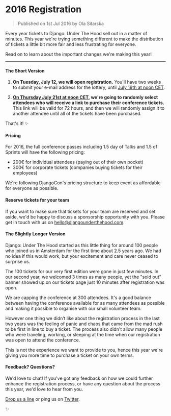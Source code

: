 # 2016 Registration

> Published on 1st Jul 2016 by Ola Sitarska

Every year tickets to Django: Under The Hood sell out in a matter of minutes.
This year we're trying something different to make the distribution of tickets
a little bit more fair and less frustrating for everyone.

Read on to learn about the important changes we're making this year!

---

#### The Short Version

1. __On Tuesday, July 12, we will open registration.__
You'll have two weeks to submit your e-mail address for the lottery, until 
[July 19th at noon CET](http://time.is/1200_19_July_2016_in_Amsterdam).

2. __[On Thursday July 21st at noon CET](http://time.is/1200_21_July_2016_in_Amsterdam), 
we're going to randomly select attendees 
who will receive a link to purchase their conference tickets.__ This link will be
valid for 72 hours, and then we will randomly assign it to another attendee until
all of the tickets have been purchased.

That's it! ✨

#### Pricing

For 2016, the full conference passes including 1.5 day of Talks and 1.5 of 
Sprints will have the following pricing:

- 200€ for individual attendees (paying out of their own pocket) 
- 300€ for corporate tickets (companies buying tickets for their employees)

We're following DjangoCon's pricing structure to keep event as affordable 
for everyone as possible.

#### Reserve tickets for your team

If you want to make sure that tickets for your team are reserved and set aside,
we'd be happy to discuss a sponsorship opportunity with you. Please get in touch
with us on [hello@djangounderthehood.com](mailto:hello@djangounderthehood.com).

#### The Slightly Longer Version

Django: Under The Hood started as this little thing for around 100 people who joined
us in Amsterdam for the first time about 2.5 years ago. We had no idea if this 
would work, but your excitement and care never ceased to surprise us.

The 100 tickets for our very first edition were gone in just few minutes. In our second year,
we welcomed 3 times as many people, yet the "sold out" banner showed up on our
tickets page just 10 minutes after registration was open.

We are capping the conference at 300 attendees. It's a good balance between having the
conference available for as many attendees as possible and making it possible to 
organise with our small volunteer team.

However one thing we didn’t like about the registration process in the last two years
was the feeling of panic and chaos that came from the mad rush
to be first in line to buy a ticket. The process also didn't allow many people 
who were traveling, working, or sleeping at the time when our registration was open 
to attend the conference. 

This is not the experience we want to provide to you, hence this year we're giving
you more time to purchase a ticket on your own terms.

#### Feedback? Questions?

We'd love to chat! If you've got any feedback on how we could further enhance
the registration process, or have any question about the process this year, we'd love
to hear from you. 

[Drop us a line](mailto:hello@djangounderthehood.com) or ping us on [Twitter](http://twitter.com/DjangoUnderHood).

✨
